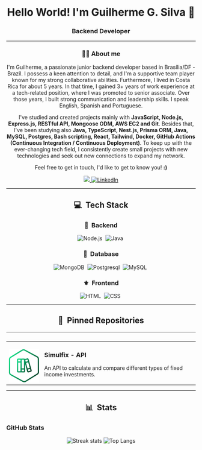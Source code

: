 <h1 align="center">
  Hello World! I'm Guilherme G. Silva 👋
<h3 align="center">Backend Developer</h3>
</h1>


<div align="center">

---

### 👨‍💻 About me


I'm Guilherme, a passionate junior backend developer based in Brasília/DF - Brazil. I possess a keen attention to detail, and I'm a supportive team player known for my strong collaborative abilities.
Furthermore, I lived in Costa Rica for about 5 years. In that time, I gained 3+ years of work experience at a tech-related position, where I was promoted to senior associate. Over those years, I built strong communication and leadership skills. I speak English, Spanish and Portuguese.

I've studied and created projects mainly with <b>JavaScript, Node.js, Express.js, RESTful API, Mongoose ODM, AWS EC2 and Git</b>. Besides that, I've been studying also <b>Java, TypeScript, Nest.js, Prisma ORM, Java, MySQL, Postgres, Bash scripting, React, Tailwind, Docker, GitHub Actions (Continuous Integration / Continuous Deployment)</b>.
To keep up with the ever-changing tech field, I consistently create small projects with new technologies and seek out new connections to expand my network.

Feel free to get in touch, I'd like to get to know you! <b>:)</b>

<a href="mailto:dev.gsilv@gmail.com">
<img src="https://img.shields.io/badge/-email-ffffff?style=for-the-badge&amp;logo=gmail&amp;logoColor=d0021b alt="E-mail">
</a>
<a href="https://www.linkedin.com/in/devguilhermesilva/"><img src="https://img.shields.io/badge/-LinkedIn-ffffff?style=for-the-badge&amp;logo=linkedin&amp;logoColor=4a90e2" alt="LinkedIn">
</a>

---

## 💻 &nbsp;Tech Stack

### 🧮 &nbsp;Backend

![Node.js](https://img.shields.io/badge/Node.js-E7ECEB?style=for-the-badge&logo=node.js&logoColor=53D9A2)&nbsp;
![Java](https://img.shields.io/badge/Java-E7ECEB?style=for-the-badge&logo=openjdk&logoColor=1572B6)&nbsp;

### 💾 &nbsp;Database

![MongoDB](https://img.shields.io/badge/-MongoDB-E7ECEB?style=for-the-badge&logo=mongodb&logoColor=C86833)&nbsp;
![Postgresql](https://img.shields.io/badge/-Postgresql-E7ECEB?style=for-the-badge&logo=postgresql&logoColor=004D8F)&nbsp;
![MySQL](https://img.shields.io/badge/-MySQL-E7ECEB?style=for-the-badge&logo=mysql&logoColor=004D8F)&nbsp;

### ⚜️ &nbsp;Frontend

![HTML](https://img.shields.io/badge/-HTML-E7ECEB?style=for-the-badge&logo=HTML5&logoColor=C86833)&nbsp;
![CSS](https://img.shields.io/badge/-CSS-E7ECEB?style=for-the-badge&logo=CSS3&logoColor=139DFF)&nbsp;

---

## 📌 &nbsp;Pinned Repositories

<table>
	<thead>
		<tr>
			<th colspan="2" width="2000">&nbsp;</th>
		</tr>
	</thead>
	<tbody>
		<tr>
			<td align="center" valign="top" width="80"><br />
                <a href="https://github.com/dev-gsilv/calculadora_investimentos">
                <img src="./images/documentation.png" />
                </a>
            </td>
			<td valign="top">
                <h3>Simulfix - API</h3>
                <p>An API to calculate and compare different types of fixed income investments.</p>
			</td>
		</tr>
	</tbody>
</table>

---

## 📊 &nbsp;Stats

<h3 align="left">GitHub Stats</h3>

<div align="center">
    <img alt="Streak stats" height="130em" src="https://streak-stats.demolab.com/?user=dev-gsilv&theme=dark">
	<img alt="Top Langs" height="130em" src="https://github-readme-stats-git-masterrstaa-rickstaa.vercel.app/api/top-langs/?username=dev-gsilv&line_height=10&card_width=355&layout=compact&hide_title=false&count_private=true&langs_count=4&show_icons=true&title_color=FFFFFF&hide=html,css&bg_color=151515&text_color=8B8B8B&border_radius=3&border_color=FFFFFF">
</div>

